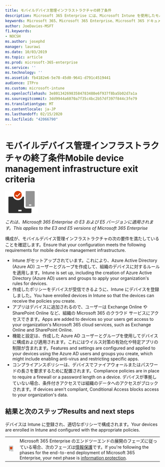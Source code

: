 ```yaml
---
title: モバイルデバイス管理インフラストラクチャの終了条件
description: Microsoft 365 Enterprise には、Microsoft Intune を使用したモバイルデバイス管理が含まれます。 要件と前提条件を確認し、Azure Active Directory リソースを使用して Intune を設定し、iOS、macOS、Android、および Windows デバイスを登録し、アプリを展開し、構成プロファイルを作成し、コンプライアンスポリシーを使用して、モバイルの条件付きアクセスを有効にします。Microsoft 365 Enterprise を使用したデバイス管理。
keywords: Microsoft 365、Microsoft 365 Enterprise、Microsoft 365 ドキュメント、モバイルデバイス管理、Intune
author: JoeDavies-MSFT
f1.keywords:
- NOCSH
ms.author: josephd
manager: laurawi
ms.date: 10/03/2019
ms.topic: article
ms.prod: microsoft-365-enterprise
ms.service: ''
ms.technology: ''
ms.assetid: fb4182e6-5e78-45d0-9641-d791c4519441
audience: ITPro
ms.custom: microsoft-intune
ms.openlocfilehash: 3e8013426983584783488e6f937f8ba5b02d7a1a
ms.sourcegitcommit: 3dd9944a6070a7f35c4bc2b57df397f844c3fe79
ms.translationtype: MT
ms.contentlocale: ja-JP
ms.lasthandoff: 02/15/2020
ms.locfileid: "42066790"
---
```

# <a name="mobile-device-management-infrastructure-exit-criteria"></a><span data-ttu-id="a0cdc-105">モバイルデバイス管理インフラストラクチャの終了条件</span><span class="sxs-lookup"><span data-stu-id="a0cdc-105">Mobile device management infrastructure exit criteria</span></span>

![フェーズ 5: モバイル デバイス管理](../media/deploy-foundation-infrastructure/mobiledevicemgmt_icon-small.png)

<span data-ttu-id="a0cdc-107">*これは、Microsoft 365 Enterprise の E3 および E5 バージョンに適用されます。*</span><span class="sxs-lookup"><span data-stu-id="a0cdc-107">*This applies to the E3 and E5 versions of Microsoft 365 Enterprise*</span></span>

<span data-ttu-id="a0cdc-108">構成が、モバイルデバイス管理インフラストラクチャの次の要件を満たしていることを確認します。</span><span class="sxs-lookup"><span data-stu-id="a0cdc-108">Ensure that your configuration meets the following requirements for mobile device management infrastructure.</span></span>

- <span data-ttu-id="a0cdc-109">Intune がセットアップされています。これにより、Azure Active Directory (Azure AD) ユーザーとグループを作成して、組織のデバイスに対するルールを適用します。</span><span class="sxs-lookup"><span data-stu-id="a0cdc-109">Intune is set up, including the creation of Azure Active Directory (Azure AD) users and groups to apply your organization's rules for devices.</span></span>
- <span data-ttu-id="a0cdc-110">作成したポリシーをデバイスが受信できるように、Intune にデバイスを登録しました。</span><span class="sxs-lookup"><span data-stu-id="a0cdc-110">You have enrolled devices in Intune so that the devices can receive the policies you create.</span></span>
- <span data-ttu-id="a0cdc-111">アプリはデバイスに追加されるので、ユーザーは Exchange Online や SharePoint Online など、組織の Microsoft 365 のクラウド サービスにアクセスできます。</span><span class="sxs-lookup"><span data-stu-id="a0cdc-111">Apps are added to devices so your users get access to your organization's Microsoft 365 cloud services, such as Exchange Online and SharePoint Online.</span></span>
- <span data-ttu-id="a0cdc-112">機能と設定は、作成した Azure AD ユーザーとグループを使用してデバイスに構成および適用されます。これにはウイルス対策の有効化や特定アプリの制限が含まれます。</span><span class="sxs-lookup"><span data-stu-id="a0cdc-112">Features and settings are configured and applied to your devices using the Azure AD users and groups you create, which might include enabling anti-virus and restricting specific apps.</span></span>
- <span data-ttu-id="a0cdc-113">コンプライアンスポリシーは、デバイスでファイアウォールまたはパスワードの長さを要求するために配置されます。</span><span class="sxs-lookup"><span data-stu-id="a0cdc-113">Compliance policies are in place to require a firewall or a password length on a device.</span></span> <span data-ttu-id="a0cdc-114">デバイスが準拠していない場合、条件付きアクセスでは組織のデータへのアクセスがブロックされます。</span><span class="sxs-lookup"><span data-stu-id="a0cdc-114">If devices aren't compliant, Conditional Access blocks access to your organization's data.</span></span>

## <a name="results-and-next-steps"></a><span data-ttu-id="a0cdc-115">結果と次のステップ</span><span class="sxs-lookup"><span data-stu-id="a0cdc-115">Results and next steps</span></span>

<span data-ttu-id="a0cdc-116">デバイスは Intune に登録され、適切なポリシーで構成されます。</span><span class="sxs-lookup"><span data-stu-id="a0cdc-116">Your devices are enrolled in Intune and configured with the appropriate policies.</span></span>

|||
|:-------|:-----|
|![フェーズ 6: 情報保護](../media/deploy-foundation-infrastructure/infoprotection_icon-small.png)| <span data-ttu-id="a0cdc-118">Microsoft 365 Enterprise のエンドツーエンドの展開のフェーズに従っている場合、次のフェーズは[情報保護](infoprotect-infrastructure.md)です。</span><span class="sxs-lookup"><span data-stu-id="a0cdc-118">If you're following the phases for the end-to-end deployment of Microsoft 365 Enterprise, your next phase is [information protection](infoprotect-infrastructure.md).</span></span> |
